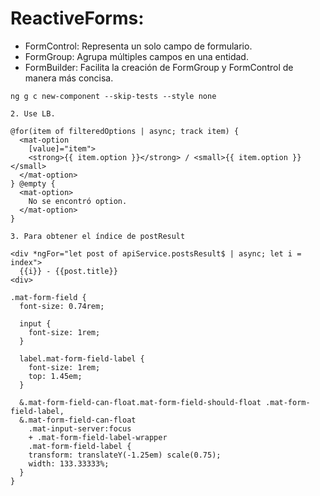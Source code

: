 # ReactiveForms: 
- FormControl: Representa un solo campo de formulario.
- FormGroup: Agrupa múltiples campos en una entidad.
- FormBuilder: Facilita la creación de FormGroup y FormControl de manera más concisa.

```
ng g c new-component --skip-tests --style none
```

`2. Use LB.`
```
@for(item of filteredOptions | async; track item) {
  <mat-option 
    [value]="item">
    <strong>{{ item.option }}</strong> / <small>{{ item.option }}</small>
  </mat-option>
} @empty {
  <mat-option>       
    No se encontró option.
  </mat-option>
}
```
`3. Para obtener el índice de postResult`
```
<div *ngFor="let post of apiService.postsResult$ | async; let i = index">
  {{i}} - {{post.title}}
<div>

.mat-form-field {
  font-size: 0.74rem;

  input {
    font-size: 1rem;
  }

  label.mat-form-field-label {
    font-size: 1rem;
    top: 1.45em;
  }

  &.mat-form-field-can-float.mat-form-field-should-float .mat-form-field-label,
  &.mat-form-field-can-float
    .mat-input-server:focus
    + .mat-form-field-label-wrapper
    .mat-form-field-label {
    transform: translateY(-1.25em) scale(0.75);
    width: 133.33333%;
  }
}
```
